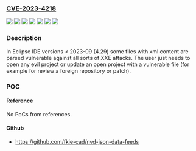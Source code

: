 ### [CVE-2023-4218](https://cve.mitre.org/cgi-bin/cvename.cgi?name=CVE-2023-4218)
![](https://img.shields.io/static/v1?label=Product&message=Eclipse%20IDE&color=blue)
![](https://img.shields.io/static/v1?label=Product&message=org.eclipse.core.runtime&color=blue)
![](https://img.shields.io/static/v1?label=Product&message=org.eclipse.pde&color=blue)
![](https://img.shields.io/static/v1?label=Version&message=0%3C%203.29.0%20&color=brighgreen)
![](https://img.shields.io/static/v1?label=Version&message=0%3C%204.29%20&color=brighgreen)
![](https://img.shields.io/static/v1?label=Version&message=0%3C%3D%203.13.2400%20&color=brighgreen)
![](https://img.shields.io/static/v1?label=Vulnerability&message=CWE-611%20Improper%20Restriction%20of%20XML%20External%20Entity%20Reference&color=brighgreen)

### Description

In Eclipse IDE versions < 2023-09 (4.29) some files with xml content are parsed vulnerable against all sorts of XXE attacks. The user just needs to open any evil project or update an open project with a vulnerable file (for example for review a foreign repository or patch).

### POC

#### Reference
No PoCs from references.

#### Github
- https://github.com/fkie-cad/nvd-json-data-feeds

